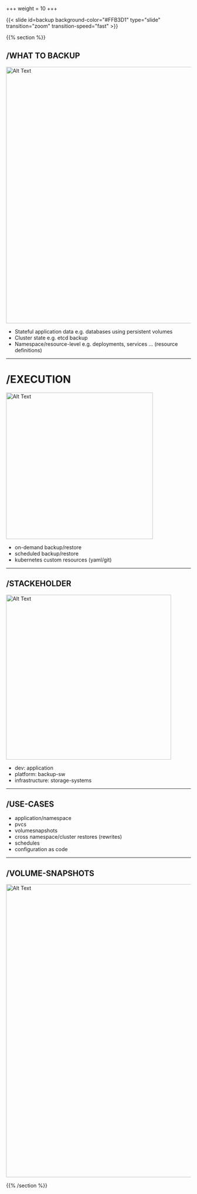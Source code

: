 +++
weight = 10
+++

{{< slide id=backup background-color="#FFB3D1" type="slide" transition="zoom" transition-speed="fast" >}}

{{% section %}}

## /WHAT TO BACKUP

<img src="https://miro.medium.com/v2/resize:fit:934/0*xgCTrk6NbQGdv_qF.jpeg" alt="Alt Text" width="700"/>

- Stateful application data e.g. databases using persistent volumes
- Cluster state e.g. etcd backup
- Namespace/resource-level e.g. deployments, services ... (resource definitions)

---

# /EXECUTION

<img src="https://www.zerto.com/wp-content/uploads/2021/03/2021-meme-contest-andy-2-300x296.jpeg" alt="Alt Text" width="400"/>

* on-demand backup/restore
* scheduled backup/restore
* kubernetes custom resources (yaml/git)

---

## /STACKEHOLDER

<img src="https://miro.medium.com/v2/resize:fit:578/1*X5utmik_Ch4hMLyeuy-0LA.png" alt="Alt Text" width="450"/>

- dev: application
- platform: backup-sw
- infrastructure: storage-systems

---

## /USE-CASES

- application/namespace
- pvcs
- volumesnapshots
- cross namespace/cluster restores (rewrites)
- schedules
- configuration as code

---

## /VOLUME-SNAPSHOTS

<img src="https://miro.medium.com/v2/resize:fit:1400/1*dmFkYADFaijhRDa37p1RTg.png" alt="Alt Text" width="800"/>

{{% /section %}}

